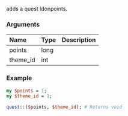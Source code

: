 adds a quest ldonpoints.
### Arguments
**Name**|**Type**|**Description**
:---|:---|:---
points|long|
theme_id|int|

### Example

```perl
my $points = 1;
my $theme_id = 1;

quest::($points, $theme_id); # Returns void
```